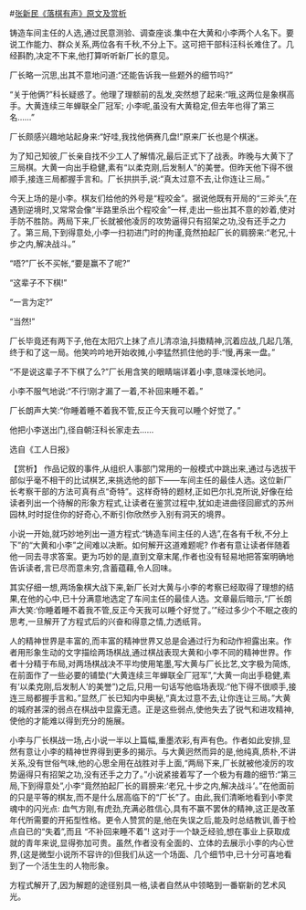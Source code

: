 #[张新民《落棋有声》原文及赏析](https://www.vrrw.net/wx/15185.html)

铸造车间主任的人选,通过民意测验、调查座谈.集中在大黄和小李两个人名下。要说工作能力、群众关系,两位各有千秋,不分上下。这可把干部科汪科长难住了。几经斟酌,决定不下来,他打算听听新厂长的意见。

厂长略一沉思,出其不意地问道:“还能告诉我一些题外的细节吗?”

“关于他俩?”科长疑惑了。他理了理额前的乱发,突然想了起来:“哦,这两位是象棋高手。大黄连续三年蝉联全厂冠军; 小李呢,虽没有大黄稳定,但去年也得了第三名……”

厂长颇感兴趣地站起身来:“好哇,我找他俩赛几盘!”原来厂长也是个棋迷。

为了知己知彼,厂长亲自找不少工人了解情况,最后正式下了战表。昨晚与大黄下了三局棋。大黄一向出手稳健,素有“以柔克刚,后发制人”的美誉。但昨天他下得不很顺手,接连三局都握手言和。厂长拱拱手,说:“真太过意不去,让你连让三局。”

今天上场的是小李。棋友们给他的外号是“程咬金”。据说他既有开局的“三斧头”,在遇到逆境时,又常常会像“半路里杀出个程咬金”一样,走出一些出其不意的妙着,使对手防不胜防。两局下来,厂长就被他凌厉的攻势逼得只有招架之功,没有还手之力了。第三局,下到得意处,小李一扫初进门时的拘谨,竟然拍起厂长的肩膀来:“老兄,十步之内,解决战斗。”

“唔?”厂长不买帐,“要是赢不了呢?”

“这辈子不下棋!”

“一言为定?”

“当然!”

厂长毕竟还有两下子,他在太阳穴上抹了点儿清凉油,抖擞精神,沉着应战,几起几落,终于和了这一局。他笑吟吟地开始收摊,小李猛然抓住他的手:“慢,再来一盘。”

“不是说这辈子不下棋了么?”厂长用含笑的眼睛端详着小李,意味深长地问。

小李不服气地说:“不行!刚才漏了一着,不补回来睡不着。”

厂长朗声大笑:“你睡着睡不着我不管,反正今天我可以睡个好觉了。”

他把小李送出门,径自朝汪科长家走去……

选自《工人日报》



【赏析】 作品记叙的事件,从组织人事部门常用的一般模式中跳出来,通过与选拔干部似乎毫不相干的比试棋艺,来挑选他的部下——车间主任的最佳人选。这位新厂长考察干部的方法可真有点“奇特”。这样奇特的题材,正如巴尔扎克所说,好像在给读者列出一个待解的形象方程式,让读者在鉴赏过程中,犹如走进曲径回廊式的苏州园林,时时捉住你的好奇心,不断引你欣然步入别有洞天的境界。

小说一开始,就巧妙地列出一道方程式:“铸造车间主任的人选”,在各有千秋,不分上下”的“大黄和小李”之间难以决断。如何解开这道难题呢? 作者有意让读者伴随着他一同去寻求答案。更为巧妙的是,直到文章末尾,作者也没有轻易地把答案明确地告诉读者,言已尽而意未穷,含蓄蕴藉,令人回味。

其实仔细一想,两场象棋大战下来,新厂长对大黄与小李的考察已经取得了理想的结果,在他的心中,已十分满意地选定了车间主任的最佳人选。文章最后暗示,“厂长朗声大笑:‘你睡着睡不着我不管,反正今天我可以睡个好觉了。’”经过多少个不眠之夜的思考,一旦解开了方程式后的兴奋和得意之情,力透纸背。

人的精神世界是丰富的,而丰富的精神世界又总是会通过行为和动作袒露出来。作者用形象生动的文字描绘两场棋战,通过棋战表现大黄和小李不同的精神世界。作者十分精于布局,对两场棋战决不平均使用笔墨,写大黄与厂长比艺,文字极为简炼,在前面作了一些必要的铺垫(“大黄连续三年蝉联全厂冠军”,“大黄一向出手稳健,素有‘以柔克刚,后发制人’的美誉”)之后,只用一句话写他临场表现:“他下得不很顺手,接连三局都握手言和。”显然,厂长已知内中奥秘,“真太过意不去,让你连让三局。”大黄的城府甚深的弱点在棋战中显露无遗。正是这些弱点,使他失去了锐气和进攻精神,使他的才能难以得到充分的施展。

小李与厂长棋战一场,占小说一半以上篇幅,重墨浓彩,有声有色。作者如此安排,显然有意让小李的精神世界得到更多的揭示。与大黄迥然而异的是,他纯真,质朴,不讲关系,没有世俗气味,他的心思全用在战胜对手上面,“两局下来,厂长就被他凌厉的攻势逼得只有招架之功,没有还手之力了。”小说紧接着写了一个极为有趣的细节:“第三局,下到得意处”,小李“竟然拍起厂长的肩膀来:‘老兄,十步之内,解决战斗’。”在他面前的只是平等的棋友,而不是什么居高临下的“厂长”了。由此,我们清晰地看到小李灵魂中的闪光点: 血气方刚,有虎劲,充满必胜信心,具有不赢不罢休的精神,这正是改革年代所需要的开拓型性格。更令人赞赏的是,他在失误之后,能及时总结教训,善于检点自已的“失着”,而且 “不补回来睡不着”! 这对于一个缺乏经验,想在事业上获取成就的青年来说,显得弥加可贵。虽然,作者没有全面的、立体的去展示小李的内心世界,(这是微型小说所不容许的)但我们从这一个场面、几个细节中,已十分可喜地看到了一个活生生的人物形象。

方程式解开了,因为解题的途径别具一格,读者自然从中领略到一番崭新的艺术风光。

